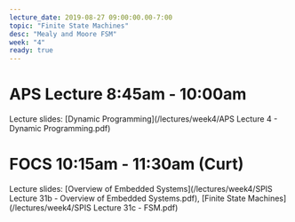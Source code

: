 ```yaml
---
lecture_date: 2019-08-27 09:00:00.00-7:00
topic: "Finite State Machines"
desc: "Mealy and Moore FSM"
week: "4"
ready: true
---
```


# APS Lecture 8:45am - 10:00am

Lecture slides: [Dynamic Programming](/lectures/week4/APS Lecture 4 - Dynamic Programming.pdf)



# FOCS 10:15am - 11:30am (Curt)

Lecture slides: [Overview of Embedded Systems](/lectures/week4/SPIS Lecture 31b - Overview of Embedded Systems.pdf), [Finite State Machines](/lectures/week4/SPIS Lecture 31c - FSM.pdf)



